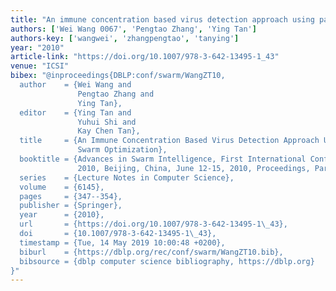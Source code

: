 ```yaml
---
title: "An immune concentration based virus detection approach using particle swarm optimization"
authors: ['Wei Wang 0067', 'Pengtao Zhang', 'Ying Tan']
authors-key: ['wangwei', 'zhangpengtao', 'tanying']
year: "2010"
article-link: "https://doi.org/10.1007/978-3-642-13495-1_43"
venue: "ICSI"
bibex: "@inproceedings{DBLP:conf/swarm/WangZT10,
  author    = {Wei Wang and
               Pengtao Zhang and
               Ying Tan},
  editor    = {Ying Tan and
               Yuhui Shi and
               Kay Chen Tan},
  title     = {An Immune Concentration Based Virus Detection Approach Using Particle
               Swarm Optimization},
  booktitle = {Advances in Swarm Intelligence, First International Conference, {ICSI}
               2010, Beijing, China, June 12-15, 2010, Proceedings, Part {I}},
  series    = {Lecture Notes in Computer Science},
  volume    = {6145},
  pages     = {347--354},
  publisher = {Springer},
  year      = {2010},
  url       = {https://doi.org/10.1007/978-3-642-13495-1\_43},
  doi       = {10.1007/978-3-642-13495-1\_43},
  timestamp = {Tue, 14 May 2019 10:00:48 +0200},
  biburl    = {https://dblp.org/rec/conf/swarm/WangZT10.bib},
  bibsource = {dblp computer science bibliography, https://dblp.org}
}"
---
```

